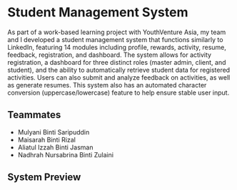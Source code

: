 # Student Management System

As part of a work-based learning project with YouthVenture Asia, my team and I developed a student management system that functions similarly to LinkedIn, featuring 14 modules including profile, rewards, activity, resume, feedback, registration, and dashboard. The system allows for activity registration, a dashboard for three distinct roles (master admin, client, and student), and the ability to automatically retrieve student data for registered activities. Users can also submit and analyze feedback on activities, as well as generate resumes. This system also has an automated character conversion (uppercase/lowercase) feature to help ensure stable user input.

## Teammates
- Mulyani Binti Saripuddin
- Maisarah Binti Rizal
- Aliatul Izzah Binti Jasman
- Nadhrah Nursabrina Binti Zulaini

## System Preview

